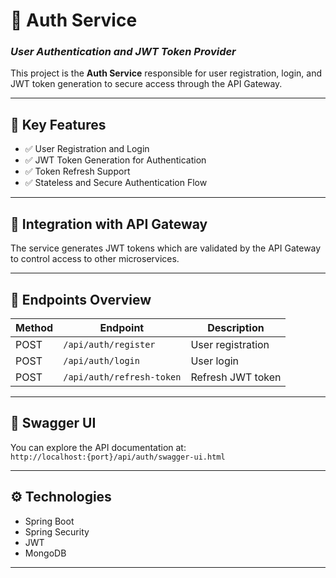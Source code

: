 # 🔐 Auth Service  
### *User Authentication and JWT Token Provider*

This project is the **Auth Service** responsible for user registration, login, and JWT token generation to secure access through the API Gateway.

---

## 🔧 **Key Features**
- ✅ User Registration and Login  
- ✅ JWT Token Generation for Authentication  
- ✅ Token Refresh Support  
- ✅ Stateless and Secure Authentication Flow  

---

## 🔗 **Integration with API Gateway**

The service generates JWT tokens which are validated by the API Gateway to control access to other microservices.

---

## 🚀 **Endpoints Overview**

| Method | Endpoint                          | Description                 |
|--------|---------------------------------|-----------------------------|
| POST   | `/api/auth/register`             | User registration           |
| POST   | `/api/auth/login`                | User login                  |
| POST   | `/api/auth/refresh-token`        | Refresh JWT token           |

---

## 📖 **Swagger UI**

You can explore the API documentation at:  
`http://localhost:{port}/api/auth/swagger-ui.html`

---

## ⚙️ **Technologies**

- Spring Boot  
- Spring Security  
- JWT  
- MongoDB  

---
